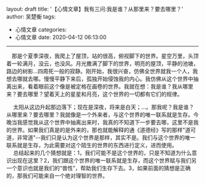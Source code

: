 layout: draft
title: '【心情文章】我有三问:我是谁？从那里来？要去哪里？'
author: 吴楚衡
tags:
  - 心情文章
categories:
  - 心情文章
date: 2020-04-12 06:13:00
---
&emsp;那是个夏季深夜，我爬上了屋顶，站的很高，俯视脚下的世界。星空万里，头顶着一轮满月，没云，也没风。月光撒满了脚下的世界，明亮的屋顶，平静的池塘，路边的树影...四周死一般的寂静。刚开始，我很兴奋，仿佛全世界就我一个人，我想去哪就去哪。慢慢平静下来后，孤独开始侵蚀我的内心。我仿佛从这个世界中抽离出来，看着眼前这个像是被定格在画卷的世界。我就在想：我是谁？我从哪里来？要去哪里？望着天上的星星和月亮，这个世界的一切都有它们的规律。  
<!--more-->
&emsp;  太阳从这边升起那边落下；现在是深夜，将来是白天；...。那我呢？我是谁？从哪里来？要去哪里？我就像是一个外来者，与这个世界的唯一联系就是生存。今晚当我感觉我从这个世界中抽离出来时，我真的不知道下一步要去哪，这里不是我的世界。如果我们真是的是外来的，那也就能解释的通《道德经》写的那样"道可道，非常道"--我们只是认为这个世界是那样，其实不是。我们与这个世界的唯一联系就是生存，为此需要对这个陌生的世界的东西进行定义，进而使用。  
&emsp; 总结起来的几个猜想就是：1，我们可能不是这个世界的，只是不知道为什么意识出现在这里？2，我们跟这个世界的唯一联系就是生存，而这个世界赋与我们另一个意识也就是我们的“兽性”，帮助我们生存下去。3，如果前面的猜想是正确的，那我们可能来自一个绝对理智的世界。